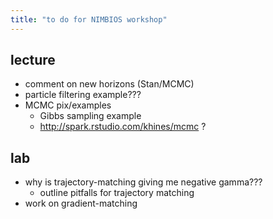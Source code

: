 ```yaml
---
title: "to do for NIMBIOS workshop"
---
```


## lecture

- comment on new horizons (Stan/MCMC)
- particle filtering example???
- MCMC pix/examples
   - Gibbs sampling example
   - http://spark.rstudio.com/khines/mcmc ?

## lab

- why is trajectory-matching giving me negative gamma???
    - outline pitfalls for trajectory matching
- work on gradient-matching

